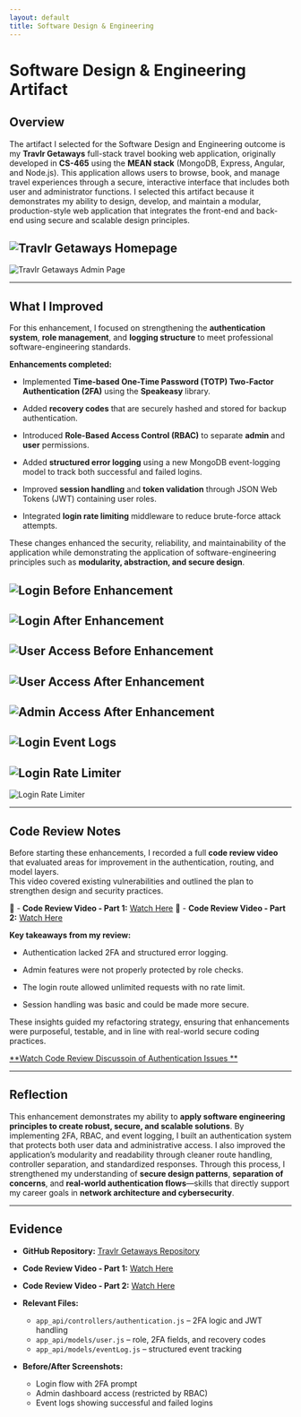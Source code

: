 ```yaml
---
layout: default
title: Software Design & Engineering
---
```


<link rel="stylesheet" href="../../assets/css/custom.css">

# Software Design & Engineering Artifact

## Overview
The artifact I selected for the Software Design and Engineering outcome is my **Travlr Getaways** full-stack travel booking web application, originally developed in **CS-465** using the **MEAN stack** (MongoDB, Express, Angular, and Node.js). This application allows users to browse, book, and manage travel experiences through a secure, interactive interface that includes both user and administrator functions. I selected this artifact because it demonstrates my ability to design, develop, and maintain a modular, production-style web application that integrates the front-end and back-end using secure and scalable design principles.

<!-- TODO: Add a screenshot of Travlr Getaways interface (homepage and admin panel) -->
![Travlr Getaways Homepage](images/TravlrHomePage.jpg)
-
![Travlr Getaways Admin Page](images/TravlrAdminPage.jpg)

---

## What I Improved
For this enhancement, I focused on strengthening the **authentication system**, **role management**, and **logging structure** to meet professional software-engineering standards.

**Enhancements completed:**
- Implemented **Time-based One-Time Password (TOTP) Two-Factor Authentication (2FA)** using the **Speakeasy** library.
  
- Added **recovery codes** that are securely hashed and stored for backup authentication.
  
- Introduced **Role-Based Access Control (RBAC)** to separate **admin** and **user** permissions.
  
- Added **structured error logging** using a new MongoDB event-logging model to track both successful and failed logins.
   
- Improved **session handling** and **token validation** through JSON Web Tokens (JWT) containing user roles.
   
- Integrated **login rate limiting** middleware to reduce brute-force attack attempts.

These changes enhanced the security, reliability, and maintainability of the application while demonstrating the application of software-engineering principles such as **modularity, abstraction, and secure design**.

<!-- TODO: Add before/after screenshots showing login without/with 2FA prompt -->
<!-- TODO: Add screenshot showing RBAC working (admin route access denied for normal user) -->
<!-- TODO: Add screenshot of MongoDB event log entries showing successful and failed logins -->
<!-- TODO: Add terminal log showing rate limiter in use -->
![Login Before Enhancement](images/No2FA.jpg)
-
![Login After Enhancement](images/w2FA.jpg)
-
![User Access Before Enhancement](images/TravelListingBefore.jpg)
-
![User Access After Enhancement](images/TravelListPageAfter.jpg)
-
![Admin Access After Enhancement](images/TravelListingAdmin.jpg)
-
![Login Event Logs](images/LoginEventLog.jpg)
-
![Login Rate Limiter](images/Login_Limiter1.jpg)
-
![Login Rate Limiter](images/Login_Limiter2.jpg)

---

## Code Review Notes
Before starting these enhancements, I recorded a full **code review video** that evaluated areas for improvement in the authentication, routing, and model layers.  
This video covered existing vulnerabilities and outlined the plan to strengthen design and security practices.

🎥 - **Code Review Video - Part 1:** [Watch Here](https://youtu.be/yE4y5FZN2ck)
🎥 - **Code Review Video - Part 2:** [Watch Here](https://youtu.be/-rbaklZHxl4) 

**Key takeaways from my review:** 

- Authentication lacked 2FA and structured error logging.
  
- Admin features were not properly protected by role checks.
    
- The login route allowed unlimited requests with no rate limit.
   
- Session handling was basic and could be made more secure.  

These insights guided my refactoring strategy, ensuring that enhancements were purposeful, testable, and in line with real-world secure coding practices.

<!-- TODO: Add image or or clip showing where authentication issues were discussed -->
<!-- TODO: Add screenshot of authentication.js highlighting the new TOTP verification logic -->
[**Watch Code Review Discussoin of Authentication Issues **](https://youtu.be/Nrz5_AwpX3g)

---

## Reflection

This enhancement demonstrates my ability to **apply software engineering principles to create robust, secure, and scalable solutions**. By implementing 2FA, RBAC, and event logging, I built an authentication system that protects both user data and administrative access. I also improved the application’s modularity and readability through cleaner route handling, controller separation, and standardized responses. Through this process, I strengthened my understanding of **secure design patterns**, **separation of concerns**, and **real-world authentication flows**—skills that directly support my career goals in **network architecture and cybersecurity**.

<!-- TODO: Add screenshot showing successful 2FA login with confirmation message -->
<!-- TODO: add the user model highlighting new fields (role, twoFactorEnabled, recoveryCodes) -->

---

## Evidence

- **GitHub Repository:** [Travlr Getaways Repository](https://github.com/thatone313/CS465FullStackDevelopment)  
- **Code Review Video - Part 1:** [Watch Here](https://youtu.be/yE4y5FZN2ck)
- **Code Review Video - Part 2:** [Watch Here](https://youtu.be/-rbaklZHxl4)
  
- **Relevant Files:**
   
  - `app_api/controllers/authentication.js` – 2FA logic and JWT handling  
  - `app_api/models/user.js` – role, 2FA fields, and recovery codes  
  - `app_api/models/eventLog.js` – structured event tracking
    
- **Before/After Screenshots:**  
  - Login flow with 2FA prompt  
  - Admin dashboard access (restricted by RBAC)  
  - Event logs showing successful and failed logins
 
<!-- TODO: After screenshots are captured, upload them into artifacts/software-design/images/ -->
<!-- TODO: Replace bullet points with images -->
